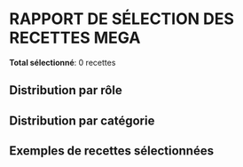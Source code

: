 # RAPPORT DE SÉLECTION DES RECETTES MEGA

**Total sélectionné**: 0 recettes

## Distribution par rôle


## Distribution par catégorie


## Exemples de recettes sélectionnées

